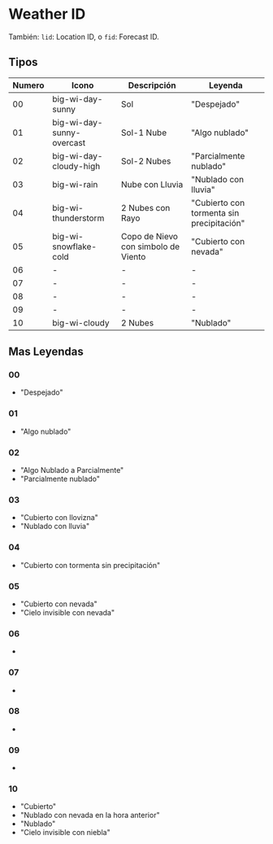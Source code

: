 # Weather ID

También: `lid`: Location ID,  o `fid`: Forecast ID.

## Tipos

|Numero|Icono|Descripción|Leyenda|
|----- | --- | --------- | ----- |
| 00 | big-wi-day-sunny | Sol | "Despejado" |
| 01 | big-wi-day-sunny-overcast | Sol-1 Nube | "Algo nublado" |
| 02 | big-wi-day-cloudy-high | Sol-2 Nubes | "Parcialmente nublado" |
| 03 | big-wi-rain | Nube con Lluvia |"Nublado con lluvia" |
| 04 | big-wi-thunderstorm | 2 Nubes con Rayo | "Cubierto con tormenta sin precipitación" |
| 05 | big-wi-snowflake-cold | Copo de Nievo con simbolo de Viento | "Cubierto con nevada" |
| 06 | - | - | - |
| 07 | - | - | - |
| 08 | - | - | - |
| 09 | - | - | - |
| 10 | big-wi-cloudy | 2 Nubes | "Nublado" |

## Mas Leyendas 

### 00

* "Despejado"

### 01

* "Algo nublado"

### 02

* "Algo Nublado a Parcialmente"
* "Parcialmente nublado"

### 03

* "Cubierto con llovizna"
* "Nublado con lluvia"

### 04

* "Cubierto con tormenta sin precipitación"

### 05

* "Cubierto con nevada" 
* "Cielo invisible con nevada"

### 06

*

### 07

*

### 08

*

### 09

*

### 10

* "Cubierto"
* "Nublado con nevada en la hora anterior"
* "Nublado"
* "Cielo invisible con niebla"
